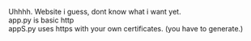 Uhhhh. Website i guess, dont know what i want yet. <br>
app.py is basic http <br>
appS.py uses https with your own certificates. (you have to generate.)
